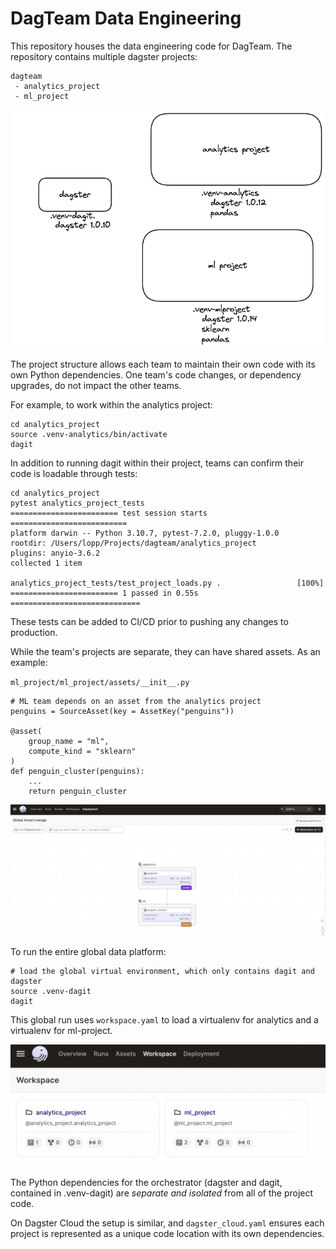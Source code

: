 # DagTeam Data Engineering 

This repository houses the data engineering code for DagTeam. The repository contains multiple dagster projects:

```
dagteam
 - analytics_project
 - ml_project
```

![project structure](./dagteam.png)

The project structure allows each team to maintain their own code with its own Python dependencies. 
One team's code changes, or dependency upgrades, do not impact the other teams.

For example, to work within the analytics project:

```
cd analytics_project
source .venv-analytics/bin/activate
dagit
```

In addition to running dagit within their project, teams can confirm their code is loadable through tests:

```
cd analytics_project
pytest analytics_project_tests
======================== test session starts ==========================
platform darwin -- Python 3.10.7, pytest-7.2.0, pluggy-1.0.0
rootdir: /Users/lopp/Projects/dagteam/analytics_project
plugins: anyio-3.6.2
collected 1 item 

analytics_project_tests/test_project_loads.py .                 [100%]
======================== 1 passed in 0.55s =============================
```

These tests can be added to CI/CD prior to pushing any changes to production.

While the team's projects are separate, they can have shared assets. As an example: 

`ml_project/ml_project/assets/__init__.py`

```
# ML team depends on an asset from the analytics project
penguins = SourceAsset(key = AssetKey("penguins"))

@asset(
    group_name = "ml",
    compute_kind = "sklearn"
)
def penguin_cluster(penguins):
    ...
    return penguin_cluster
```

![global asset view](./global_assets.png)

To run the entire global data platform:

```
# load the global virtual environment, which only contains dagit and dagster
source .venv-dagit
dagit
```

This global run uses `workspace.yaml` to load a virtualenv for analytics and a virtualenv for ml-project.

![multiple projects in dagster](./workspaces.png)

The Python dependencies for the orchestrator (dagster and dagit, contained in .venv-dagit) are _separate and isolated_ from all of the project code.

On Dagster Cloud the setup is similar, and `dagster_cloud.yaml` ensures each project is represented as a unique code location with its own dependencies.
